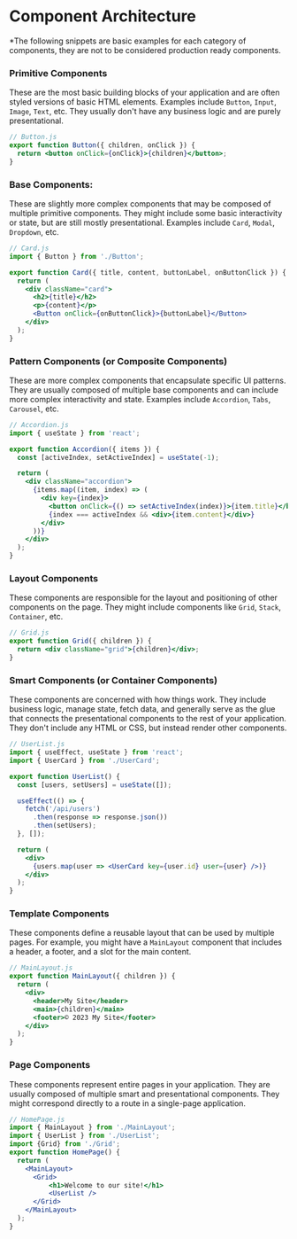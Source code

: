 # Component Architecture
*The following snippets are basic examples for each category of components, they are not to be considered production ready components.


### Primitive Components
   These are the most basic building blocks of your application and are often styled versions of basic HTML elements. Examples include `Button`, `Input`, `Image`, `Text`, etc. They usually don't have any business logic and are purely presentational.
```jsx
// Button.js
export function Button({ children, onClick }) {
  return <button onClick={onClick}>{children}</button>;
}
```

### Base Components:
   These are slightly more complex components that may be composed of multiple primitive components. They might include some basic interactivity or state, but are still mostly presentational. Examples include `Card`, `Modal`, `Dropdown`, etc.
```jsx
// Card.js
import { Button } from './Button';

export function Card({ title, content, buttonLabel, onButtonClick }) {
  return (
    <div className="card">
      <h2>{title}</h2>
      <p>{content}</p>
      <Button onClick={onButtonClick}>{buttonLabel}</Button>
    </div>
  );
}
```

### Pattern Components (or Composite Components)
   These are more complex components that encapsulate specific UI patterns. They are usually composed of multiple base components and can include more complex interactivity and state. Examples include `Accordion`, `Tabs`, `Carousel`, etc.
```jsx
// Accordion.js
import { useState } from 'react';

export function Accordion({ items }) {
  const [activeIndex, setActiveIndex] = useState(-1);

  return (
    <div className="accordion">
      {items.map((item, index) => (
        <div key={index}>
          <button onClick={() => setActiveIndex(index)}>{item.title}</button>
          {index === activeIndex && <div>{item.content}</div>}
        </div>
      ))}
    </div>
  );
}
```

### Layout Components
   These components are responsible for the layout and positioning of other components on the page. They might include components like `Grid`, `Stack`, `Container`, etc.
```jsx
// Grid.js
export function Grid({ children }) {
  return <div className="grid">{children}</div>;
}
```

### Smart Components (or Container Components)
   These components are concerned with how things work. They include business logic, manage state, fetch data, and generally serve as the glue that connects the presentational components to the rest of your application. They don't include any HTML or CSS, but instead render other components.
```jsx
// UserList.js
import { useEffect, useState } from 'react';
import { UserCard } from './UserCard';

export function UserList() {
  const [users, setUsers] = useState([]);

  useEffect(() => {
    fetch('/api/users')
      .then(response => response.json())
      .then(setUsers);
  }, []);

  return (
    <div>
      {users.map(user => <UserCard key={user.id} user={user} />)}
    </div>
  );
}
```



### Template Components
   These components define a reusable layout that can be used by multiple pages. For example, you might have a `MainLayout` component that includes a header, a footer, and a slot for the main content.
```jsx
// MainLayout.js
export function MainLayout({ children }) {
  return (
    <div>
      <header>My Site</header>
      <main>{children}</main>
      <footer>© 2023 My Site</footer>
    </div>
  );
}
```

### Page Components
   These components represent entire pages in your application. They are usually composed of multiple smart and presentational components. They might correspond directly to a route in a single-page application.
```jsx
// HomePage.js
import { MainLayout } from './MainLayout';
import { UserList } from './UserList';
import {Grid} from './Grid';
export function HomePage() {
  return (
    <MainLayout>
      <Grid>
          <h1>Welcome to our site!</h1>
          <UserList />
      </Grid>
    </MainLayout>
  );
}
```

